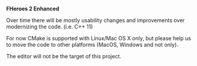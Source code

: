 **FHeroes 2 Enhanced**

Over time there will be mostly usability changes and improvements over modernizing the code. (i.e. C++ 11)

For now CMake is supported with Linux/Mac OS X only, but please help us to move the code to other platforms (MacOS, Windows and not only).

The editor will not be the target of this project.



